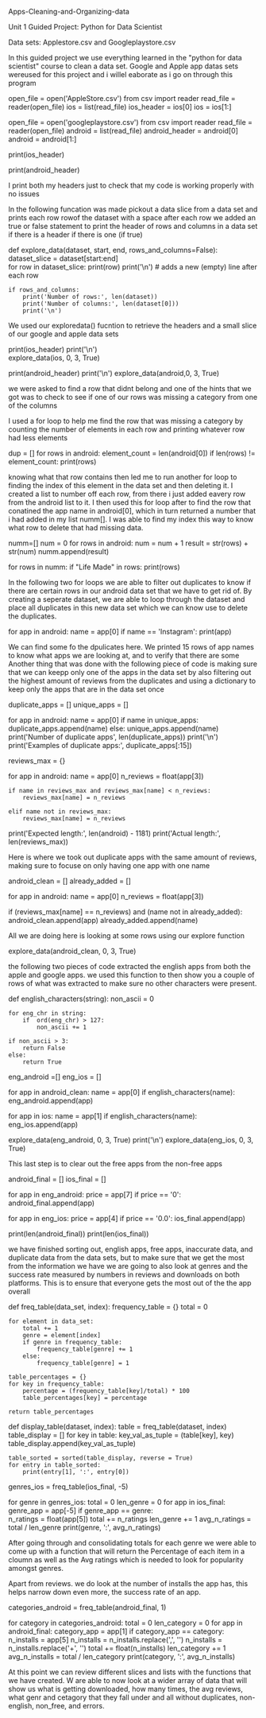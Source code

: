 Apps-Cleaning-and-Organizing-data

Unit 1 Guided Project: Python for Data Scientist

Data sets: Applestore.csv and Googleplaystore.csv 

In this guided project we use everything learned in the "python for data scientist" course to clean a data set. Google and Apple app datas sets wereused for this project and i willel eaborate as i go on through this program


open_file = open('AppleStore.csv')
from csv import reader
read_file = reader(open_file)
ios = list(read_file)
ios_header = ios[0]
ios = ios[1:]


open_file = open('googleplaystore.csv')
from csv import reader
read_file = reader(open_file)
android = list(read_file)
android_header = android[0]
android = android[1:]

print(ios_header)

print(android_header)


I print both my headers just to check that my code is working properly with no issues


In the following funcation was made pickout a data slice from a data set and  prints each row rowof the dataset with a space after each row we added an true or false statement to print the header of rows and columns in a data set if there is a header if there is one (if true)

def explore_data(dataset, start, end, rows_and_columns=False):
    dataset_slice = dataset[start:end]    
    for row in dataset_slice:
        print(row)
        print('\n') # adds a new (empty) line after each row

    if rows_and_columns:
        print('Number of rows:', len(dataset))
        print('Number of columns:', len(dataset[0]))
        print('\n')

We used our exploredata() fucntion to retrieve the headers and a small slice of our google and apple data sets

print(ios_header)
print('\n')     
explore_data(ios, 0, 3, True)

print(android_header)
print('\n')
explore_data(android,0, 3, True)

we were asked to find a row that didnt belong and one of the hints that we got was to check to see if one of our rows was missing a category from one of the columns

I used a for loop to help me find the row that was missing a category by counting the number of elements in each row and printing whatever row had less elements

dup = []
for rows in android:
    element_count = len(android[0])
    if len(rows) != element_count:
        print(rows)
        
        
knowing what that row contains then led me to run another for loop to finding the index of this element in the data set and then deleting it. I created a list to number off each row, from there i just added eavery row from the android list to it. I then used this for loop after to find the row that conatined the app name in android[0], which in turn returned a number that i had added in my list numm[]. I was able to find my index this way to know what row to delete that had missing data. 

numm=[]
num = 0
for rows in android:
    num = num + 1
    result = str(rows) + str(num)
    numm.append(result)

for rows in numm:
    if "Life Made" in rows: 
        print(rows)

In the following two for loops we are able to filter out duplicates to know if there are certain rows in our android data set that we have to get rid of. By creating a seperate dataset, we are able to loop through the dataset and place all duplicates in this new data set which we can know use to delete the duplicates.

for app in android:
    name = app[0]
    if name == 'Instagram':
        print(app)
        
We can find some fo the dpulicates here. We printed 15 rows of app names to know what apps we are looking at, and to verify that there are some 
Another thing that was done with the following piece of code is making sure that we can keepp only one of the apps in the data set by also filtering out the highest amount of reviews from the duplicates and using a dictionary to keep only the apps that are in the data set once
                     
        
duplicate_apps = []
unique_apps = []

for app in android:
    name = app[0]
    if name in unique_apps:
        duplicate_apps.append(name)
    else:
        unique_apps.append(name)
print('Number of duplicate apps', len(duplicate_apps))
print('\n')
print('Examples of duplicate apps:', duplicate_apps[:15])


reviews_max = {}

for app in android:
    name = app[0]
    n_reviews = float(app[3])
    
    if name in reviews_max and reviews_max[name] < n_reviews:
        reviews_max[name] = n_reviews
        
    elif name not in reviews_max:
        reviews_max[name] = n_reviews
        
print('Expected length:', len(android) - 1181)
print('Actual length:', len(reviews_max))

Here is where we took out duplicate apps with the same amount of reviews, making sure to focuse on only having one app with one name

android_clean = []
already_added = []

for app in android:
    name = app[0]
    n_reviews = float(app[3])
    
if (reviews_max[name] == n_reviews) and (name not in already_added):
        android_clean.append(app)
        already_added.append(name)


All we are doing here is looking at some rows using our explore function

explore_data(android_clean, 0, 3, True)


the following two pieces of code extracted the english apps from both the apple and google apps. we used this function to then show you a couple of rows of what was extracted to make sure no other characters were present. 

def english_characters(string):
    non_ascii = 0
    
    for eng_chr in string:
        if  ord(eng_chr) > 127:
            non_ascii += 1
           
    if non_ascii > 3:
        return False
    else:
        return True


eng_android =[]
eng_ios = []

for app in android_clean:
    name = app[0]
    if english_characters(name):
        eng_android.append(app)
        
for app in ios:
    name = app[1]
    if english_characters(name):
        eng_ios.append(app)
        
explore_data(eng_android, 0, 3, True)
print('\n')
explore_data(eng_ios, 0, 3, True)

This last step is to clear out the free apps from the non-free apps

android_final = []
ios_final = []

for app in eng_android:
    price = app[7]
    if price == '0':
        android_final.append(app)
        
for app in eng_ios:
    price = app[4]
    if price == '0.0':
        ios_final.append(app)
        
print(len(android_final))
print(len(ios_final))

we have finished sorting out, english apps, free apps, inaccurate data, and duplicate data from the data sets, but to make sure that we get the most from the information we have we are going to also look at genres and the success rate measured by numbers in reviews and downloads on both platforms. This is to ensure that everyone gets the most out of the the app overall

def freq_table(data_set, index):
    frequency_table = {}
    total = 0
    
    for element in data_set:
        total += 1
        genre = element[index]
        if genre in frequency_table:
            frequency_table[genre] += 1
        else:
            frequency_table[genre] = 1
            
    table_percentages = {}
    for key in frequency_table:
        percentage = (frequency_table[key]/total) * 100
        table_percentages[key] = percentage
        
    return table_percentages

def display_table(dataset, index):
    table = freq_table(dataset, index)
    table_display = []
    for key in table:
        key_val_as_tuple = (table[key], key)
        table_display.append(key_val_as_tuple)

    table_sorted = sorted(table_display, reverse = True)
    for entry in table_sorted:
        print(entry[1], ':', entry[0])
        
genres_ios = freq_table(ios_final, -5)

for genre in genres_ios:
    total = 0
    len_genre = 0
    for app in ios_final:
        genre_app = app[-5]
        if genre_app == genre:            
            n_ratings = float(app[5])
            total += n_ratings
            len_genre += 1
    avg_n_ratings = total / len_genre
    print(genre, ':', avg_n_ratings)
    
After going through and consolidating totals for each genre we were able to come up with a function that will return the Percentage
of each item in a cloumn as well as the Avg ratings which is needed to look for popularity amongst genres.


Apart from reviews. we do look at the number of installs the app has, this helps narrow down even more, the success rate of an app. 

categories_android = freq_table(android_final, 1)

for category in categories_android:
    total = 0
    len_category = 0
    for app in android_final:
        category_app = app[1]
        if category_app == category:            
            n_installs = app[5]
            n_installs = n_installs.replace(',', '')
            n_installs = n_installs.replace('+', '')
            total += float(n_installs)
            len_category += 1
    avg_n_installs = total / len_category
    print(category, ':', avg_n_installs)

At this point we can review different slices and lists with the functions that we have created. W are able to now look at a wider array of data that will show us what is getting downloaded, how many times, the avg reviews, what genr and cetagory that they fall under and all without duplicates, non-english, non_free, and errors. 
